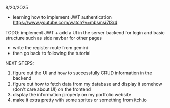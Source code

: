 8/20/2025

- learning how to implement JWT authentication
https://www.youtube.com/watch?v=mbsmsi7l3r4 

TODO: implement JWT + add a UI in the server backend for login and basic structure such as side navbar for other pages

- write the register route from gemini
- then go back to following the tutorial

NEXT STEPS:

1.  figure out the UI and how to successfully CRUD information in the backend
2.  figure out how to fetch data from my database and display it somehow (don't care about UI) on the frontend
3.  display the information properly on my portfolio website
4. make it extra pretty with some sprites or something from itch.io
